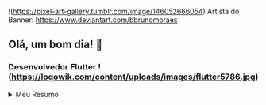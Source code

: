 !(https://pixel-art-gallery.tumblr.com/image/146052666054)
Artista do Banner: https://www.deviantart.com/bbrunomoraes

## Olá, um bom dia! 👋

### Desenvolvedor Flutter !(https://logowik.com/content/uploads/images/flutter5786.jpg)



<details>

<summary>Meu Resumo</summary>

### Prazer, eu me chamo Marcos!
+ 💪 Sempre me desafiando 
+ 📚 Cursando Engenharia de Software na UCSal
+ 💻 Paixão em resolver problemas e "codar"
+ ❤ Amante de novidades na área de tecnologia 


```dart
   void main() {
  runApp(const MyREADME());
}
```

</details>
